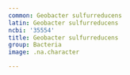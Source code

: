 ```yaml
---
common: Geobacter sulfurreducens
latin: Geobacter sulfurreducens
ncbi: '35554'
title: Geobacter sulfurreducens
group: Bacteria
image: .na.character

---
```

